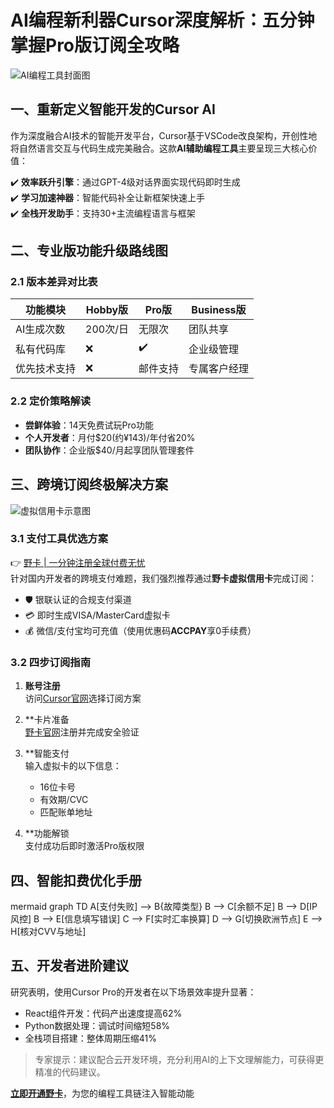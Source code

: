 # AI编程新利器Cursor深度解析：五分钟掌握Pro版订阅全攻略

![AI编程工具封面图](https://via.placeholder.com/800x400)

## 一、重新定义智能开发的Cursor AI
作为深度融合AI技术的智能开发平台，Cursor基于VSCode改良架构，开创性地将自然语言交互与代码生成完美融合。这款**AI辅助编程工具**主要呈现三大核心价值：

✔️ **效率跃升引擎**：通过GPT-4级对话界面实现代码即时生成  
✔️ **学习加速神器**：智能代码补全让新框架快速上手  
✔️ **全栈开发助手**：支持30+主流编程语言与框架  

## 二、专业版功能升级路线图
### 2.1 版本差异对比表
| 功能模块       | Hobby版 | Pro版   | Business版 |
|----------------|---------|---------|------------|
| AI生成次数      | 200次/日 | 无限次  | 团队共享    |
| 私有代码库      | ❌       | ✔️      | 企业级管理  |
| 优先技术支持    | ❌       | 邮件支持 | 专属客户经理 |

### 2.2 定价策略解读
- **尝鲜体验**：14天免费试玩Pro功能
- **个人开发者**：月付$20(约¥143)/年付省20%
- **团队协作**：企业版$40/月起享团队管理套件

## 三、跨境订阅终极解决方案
![虚拟信用卡示意图](https://via.placeholder.com/300x200)

### 3.1 支付工具优选方案
👉 [野卡 | 一分钟注册全球付费无忧](https://bbtdd.com/yeka)  
针对国内开发者的跨境支付难题，我们强烈推荐通过**野卡虚拟信用卡**完成订阅：

- 🛡️ 银联认证的合规支付渠道
- 💳 即时生成VISA/MasterCard虚拟卡
- 💰 微信/支付宝均可充值（使用优惠码**ACCPAY**享0手续费）

### 3.2 四步订阅指南
1. **账号注册**  
   访问[Cursor官网](https://www.cursor.so)选择订阅方案

2. **卡片准备  
   [野卡官网](https://bbtdd.com/yeka)注册并完成安全验证

3. **智能支付  
   输入虚拟卡的以下信息：
   - 16位卡号
   - 有效期/CVC
   - 匹配账单地址

4. **功能解锁  
   支付成功后即时激活Pro版权限

## 四、智能扣费优化手册
mermaid
graph TD
    A[支付失败] --> B{故障类型}
    B --> C[余额不足]
    B --> D[IP风控]
    B --> E[信息填写错误]
    C --> F[实时汇率换算]
    D --> G[切换欧洲节点]
    E --> H[核对CVV与地址]


## 五、开发者进阶建议
研究表明，使用Cursor Pro的开发者在以下场景效率提升显著：
- React组件开发：代码产出速度提高62%
- Python数据处理：调试时间缩短58%
- 全栈项目搭建：整体周期压缩41%

> 专家提示：建议配合云开发环境，充分利用AI的上下文理解能力，可获得更精准的代码建议。

**[立即开通野卡](https://bbtdd.com/yeka)**，为您的编程工具链注入智能动能